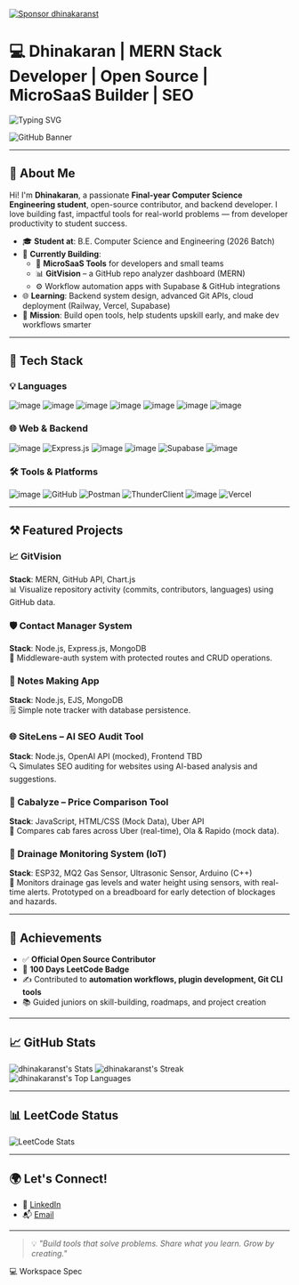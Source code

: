 [![Sponsor dhinakaranst](https://img.shields.io/badge/Sponsor-❤️-red?style=for-the-badge)](https://github.com/sponsors/dhinakaranst)

# 💻 Dhinakaran | MERN Stack Developer | Open Source | MicroSaaS Builder | SEO

![Typing SVG](https://readme-typing-svg.demolab.com?font=Fira+Code&pause=1000&center=false&width=435&lines=Hey+GitHubers!;I'm+Dhinakaran%2C+a+Tech+Builder!;Passionate+about+OpenSource+%26+Automation;Building+MicroSaaS+%26+DevTools)
 
![GitHub Banner](https://github.com/user-attachments/assets/40cda00b-808a-455f-aecd-53257b8e51c7)

---
## 👋 About Me 

Hi! I'm **Dhinakaran**, a passionate **Final-year Computer Science Engineering student**, open-source contributor, and backend developer. I love building fast, impactful tools for real-world problems — from developer productivity to student success.

- 🎓 **Student at**: B.E. Computer Science and Engineering (2026 Batch)
- 🔧 **Currently Building**: 
  - 🧠 **MicroSaaS Tools** for developers and small teams  
  - 📊 **GitVision** – a GitHub repo analyzer dashboard (MERN)  
  - ⚙️ Workflow automation apps with Supabase & GitHub integrations  
- 🌐 **Learning**: Backend system design, advanced Git APIs, cloud deployment (Railway, Vercel, Supabase)
- 🎯 **Mission**: Build open tools, help students upskill early, and make dev workflows smarter
---

## 🚀 Tech Stack 
### 💡 Languages
![image](https://github.com/user-attachments/assets/e922246e-ff22-46a8-83cb-35713815ad23)
![image](https://github.com/user-attachments/assets/ba0fc3a2-0123-42c4-a934-bc9fb1392364)
![image](https://github.com/user-attachments/assets/7c41c3b0-8631-420f-bc3f-0c3b52ae7425)
![image](https://github.com/user-attachments/assets/4ab6449b-a68c-47df-8862-fa1e32238fc8)
![image](https://github.com/user-attachments/assets/a600f116-5354-4d06-9c88-7977ec27dbba)
![image](https://github.com/user-attachments/assets/89cf6c9e-bef7-4610-89e2-aa5c2b113622)
![image](https://github.com/user-attachments/assets/7b3d4c9c-eef3-4202-950a-70ed7cb235a4)


### 🌐 Web & Backend
![image](https://github.com/user-attachments/assets/d6bd3cdf-b6dd-4756-9c42-e628de49765b)
![Express.js](https://img.shields.io/badge/Express.js-000000?style=for-the-badge&logo=express&logoColor=white)
![image](https://github.com/user-attachments/assets/730d19ad-d188-4f8e-bcd3-35c3fb9a4a2e)
![image](https://github.com/user-attachments/assets/5e624491-58de-4061-8c5f-16e7ccadac8e)
![Supabase](https://img.shields.io/badge/Supabase-3ECF8E?style=for-the-badge&logo=supabase&logoColor=white)
![image](https://github.com/user-attachments/assets/53b34df3-b6f2-48ff-83ff-ac0fe813de6f)

### 🛠 Tools & Platforms
![image](https://github.com/user-attachments/assets/f476c87c-dd6e-4999-b5e6-4c67fd295a98)
![GitHub](https://img.shields.io/badge/GitHub-181717?style=for-the-badge&logo=github&logoColor=white)
![Postman](https://img.shields.io/badge/Postman-FF6C37?style=for-the-badge&logo=postman&logoColor=white)
![ThunderClient](https://img.shields.io/badge/ThunderClient-007ACC?style=for-the-badge&logo=thunder-client&logoColor=white)
![image](https://github.com/user-attachments/assets/b8336355-d79a-4caf-97f2-a60dc5b5d68f)
![Vercel](https://img.shields.io/badge/Vercel-000000?style=for-the-badge&logo=vercel&logoColor=white)

---

## ⚒️ Featured Projects

### 📈 GitVision
**Stack**: MERN, GitHub API, Chart.js  
📊 Visualize repository activity (commits, contributors, languages) using GitHub data.

### 🛡️ Contact Manager System
**Stack**: Node.js, Express.js, MongoDB  
🔐 Middleware-auth system with protected routes and CRUD operations.

### 📝 Notes Making App
**Stack**: Node.js, EJS, MongoDB  
🗒️ Simple note tracker with database persistence.

### 🌐 SiteLens – AI SEO Audit Tool
**Stack**: Node.js, OpenAI API (mocked), Frontend TBD  
🔍 Simulates SEO auditing for websites using AI-based analysis and suggestions.

### 🚕 Cabalyze – Price Comparison Tool
**Stack**: JavaScript, HTML/CSS (Mock Data), Uber API  
💸 Compares cab fares across Uber (real-time), Ola & Rapido (mock data).

### 🌊 Drainage Monitoring System (IoT)
**Stack**: ESP32, MQ2 Gas Sensor, Ultrasonic Sensor, Arduino (C++)  
🚨 Monitors drainage gas levels and water height using sensors, with real-time alerts. Prototyped on a breadboard for early detection of blockages and hazards.


---

## 🏅 Achievements

- ✅ **Official Open Source Contributor**
- 🧮 **100 Days LeetCode Badge**
- ✍️ Contributed to **automation workflows, plugin development, Git CLI tools**
- 📚 Guided juniors on skill-building, roadmaps, and project creation

---

## 📈 GitHub Stats

![dhinakaranst's Stats](https://github-readme-stats.vercel.app/api?username=dhinakaranst&theme=vue-dark&show_icons=true&hide_border=true&count_private=true)
![dhinakaranst's Streak](https://github-readme-streak-stats.herokuapp.com/?user=dhinakaranst&theme=radical&hide_border=true)
![dhinakaranst's Top Languages](https://github-readme-stats.vercel.app/api/top-langs/?username=dhinakaranst&theme=radical&show_icons=true&hide_border=true&layout=compact)

---

## 📊 LeetCode Status

![LeetCode Stats](https://leetcard.jacoblin.cool/DHINAKARAN_Thillainathan?theme=light&font=Karma&ext=heatmap)

---

## 🌍 Let's Connect!

- 🔗 [LinkedIn](https://www.linkedin.com/in/dhinakaran-t-493308259)
- 📬 [Email](mailto:dhinakarant104@gmail.com)

---

> 💡 *"Build tools that solve problems. Share what you learn. Grow by creating."*

💻 Workspace Spec
  
